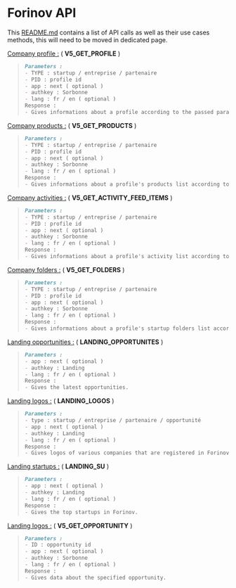 # Forinov API

This [README.md](/README.md) contains a list of API calls as well as their use cases methods, this will need to be moved in dedicated page.

<u>Company profile :</u> ( **V5_GET_PROFILE** )

> ```markdown
> Parameters :
> - TYPE : startup / entreprise / partenaire
> - PID : profile id
> - app : next ( optional )
> - authkey : Sorbonne
> - lang : fr / en ( optional )
>Response :
> - Gives informations about a profile according to the passed parameters.
> ```

<u>Company products :</u> ( **V5_GET_PRODUCTS** )

> ```markdown
> Parameters :
> - TYPE : startup / entreprise / partenaire
> - PID : profile id
> - app : next ( optional )
> - authkey : Sorbonne
> - lang : fr / en ( optional )
> Response :
> - Gives informations about a profile's products list according to the passed parameters.
> ```

<u>Company activities :</u> ( **V5_GET_ACTIVITY_FEED_ITEMS** )

> ```markdown
> Parameters :
> - TYPE : startup / entreprise / partenaire
> - PID : profile id
> - app : next ( optional )
> - authkey : Sorbonne
> - lang : fr / en ( optional )
> Response :
> - Gives informations about a profile's activity list according to the passed parameters.
> ```

<u>Company folders :</u> ( **V5_GET_FOLDERS** )

> ```markdown
> Parameters :
> - TYPE : startup / entreprise / partenaire
> - PID : profile id
> - app : next ( optional )
> - authkey : Sorbonne
> - lang : fr / en ( optional )
> Response :
> - Gives informations about a profile's startup folders list according to the passed parameters.
> ```

<u>Landing opportunities :</u> ( **LANDING_OPPORTUNITES** )

> ```markdown
> Parameters :
> - app : next ( optional )
> - authkey : Landing
> - lang : fr / en ( optional )
> Response :
> - Gives the latest opportunities.
> ```

<u>Landing logos :</u> ( **LANDING_LOGOS** )

> ```markdown
> Parameters :
> - type : startup / entreprise / partenaire / opportunité
> - app : next ( optional )
> - authkey : Landing
> - lang : fr / en ( optional )
> Response :
> - Gives logos of various companies that are registered in Forinov.
> ```

<u>Landing startups :</u> ( **LANDING_SU** )

> ```markdown
> Parameters :
> - app : next ( optional )
> - authkey : Landing
> - lang : fr / en ( optional )
> Response :
> - Gives the top startups in Forinov.
> ```

<u>Landing logos :</u> ( **V5_GET_OPPORTUNITY** )

> ```markdown
> Parameters :
> - ID : opportunity id
> - app : next ( optional )
> - authkey : Sorbonne
> - lang : fr / en ( optional )
> Response :
> - Gives data about the specified opportunity.
> ```